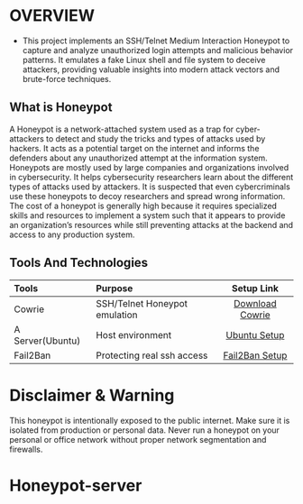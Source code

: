 # OVERVIEW
- This project implements an SSH/Telnet Medium Interaction Honeypot to capture and analyze unauthorized login attempts and malicious behavior patterns. It emulates a fake Linux shell and file system to deceive attackers, providing valuable insights into modern attack vectors and brute-force techniques.

##  What is Honeypot

A Honeypot is a network-attached system used as a trap for cyber-attackers to detect and study the tricks and types of attacks used by hackers. It acts as a potential target on the internet and informs the defenders about any unauthorized attempt at the information system. Honeypots are mostly used by large companies and organizations involved in cybersecurity. It helps cybersecurity researchers learn about the different types of attacks used by attackers. It is suspected that even cybercriminals use these honeypots to decoy researchers and spread wrong information. The cost of a honeypot is generally high because it requires specialized skills and resources to implement a system such that it appears to provide an organization’s resources while still preventing attacks at the backend and access to any production system.

## Tools And Technologies

| Tools             | Purpose                       | Setup Link            |
| :---------------- | :---------------------------- | :-------------------: |
| Cowrie            | SSH/Telnet Honeypot emulation | [Download Cowrie]()   |
| A Server(Ubuntu)  | Host environment              | [Ubuntu Setup]()      |
| Fail2Ban          | Protecting real ssh access    | [Fail2Ban Setup]()    |

# Disclaimer & Warning
This honeypot is intentionally exposed to the public internet. Make sure it is isolated from production or personal data. Never run a honeypot on your personal or office network without proper network segmentation and firewalls.
# Honeypot-server
